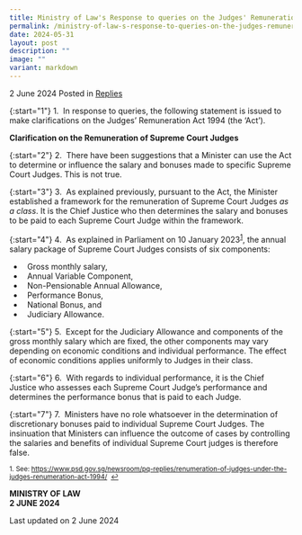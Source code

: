 ```yaml
---
title: Ministry of Law's Response to queries on the Judges' Remuneration Act 1994
permalink: /ministry-of-law-s-response-to-queries-on-the-judges-remuneration-act-1994/
date: 2024-05-31
layout: post
description: ""
image: ""
variant: markdown
---
```

2 June 2024 Posted in [Replies](/news/replies)  

{:start="1"} 1.&nbsp; In response to queries, the following statement is issued to make clarifications on the Judges’ Remuneration Act 1994 (the ‘Act’).

<b>Clarification on the Remuneration of Supreme Court Judges</b>

{:start="2"} 2.&nbsp; There have been suggestions that a Minister can use the Act to determine or influence the salary and bonuses made to specific Supreme Court Judges. This is not true.

{:start="3"} 3.&nbsp; As explained previously, pursuant to the Act, the Minister established a framework for the remuneration of Supreme Court Judges <i>as a class</i>. It is the Chief Justice who then determines the salary and bonuses to be paid to each Supreme Court Judge within the framework.

{:start="4"} 4.&nbsp; As explained in Parliament on 10 January 2023<sup><a href="#fn1" id="ref1">1</a></sup>, the annual salary package of Supreme Court Judges consists of six components:

* &nbsp; Gross monthly salary,
* &nbsp; Annual Variable Component,
* &nbsp; Non-Pensionable Annual Allowance,
* &nbsp; Performance Bonus,
* &nbsp; National Bonus, and
* &nbsp; Judiciary Allowance.

{:start="5"} 5.&nbsp; Except for the Judiciary Allowance and components of the gross monthly salary which are fixed, the other components may vary depending on economic conditions and individual performance. The effect of economic conditions applies uniformly to Judges in their class.

{:start="6"} 6.&nbsp; With regards to individual performance, it is the Chief Justice who assesses each Supreme Court Judge’s performance and determines the performance bonus that is paid to each Judge.

{:start="7"} 7.&nbsp; Ministers have no role whatsoever in the determination of discretionary bonuses paid to individual Supreme Court Judges. The insinuation that Ministers can influence the outcome of cases by controlling the salaries and benefits of individual Supreme Court judges is therefore false.

<p><sup id="fn1">1. See: <a href="https://www.psd.gov.sg/newsroom/pq-replies/renumeration-of-judges-under-the-judges-renumeration-act-1994/">https://www.psd.gov.sg/newsroom/pq-replies/renumeration-of-judges-under-the-judges-renumeration-act-1994/</a>&nbsp;&nbsp;<a href="#ref1" title="Jump back to footnote 1 in the text.">↩</a></sup></p>

<b>MINISTRY OF LAW</b>
<br><b>2 JUNE 2024</b>

<p class="right-side-updated">Last updated on 2 June 2024</p>